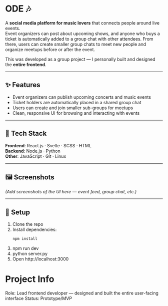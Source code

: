 # ODE 🎶

A **social media platform for music lovers** that connects people around live events.  
Event organizers can post about upcoming shows, and anyone who buys a ticket is automatically added to a group chat with other attendees. From there, users can create smaller group chats to meet new people and organize meetups before or after the event.  

This was developed as a group project — I personally built and designed the **entire frontend**.  

---

## ✨ Features
- Event organizers can publish upcoming concerts and music events  
- Ticket holders are automatically placed in a shared group chat  
- Users can create and join smaller sub-groups for meetups  
- Clean, responsive UI for browsing and interacting with events  

---

## 🚀 Tech Stack
**Frontend**: React.js · Svelte · SCSS · HTML  
**Backend**: Node.js · Python  
**Other**: JavaScript · Git · Linux  

---

## 🖼️ Screenshots
*(Add screenshots of the UI here — event feed, group chat, etc.)*  

---

## 🔧 Setup
1. Clone the repo  
2. Install dependencies:  
   ```bash
   npm install
3. npm run dev
4. python server.py
5. Open http://localhost:3000

# Project Info
Role: Lead frontend developer — designed and built the entire user-facing interface
Status: Prototype/MVP


